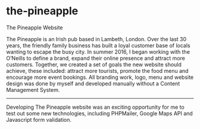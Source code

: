 # the-pineapple
The Pineapple Website

  The Pineapple is an Irish pub based in Lambeth, London. Over the last 30 years, the friendly family business has built a loyal customer base of locals wanting to escape the busy city. 
  In summer 2016, I began working with the O’Neills to define a brand, expand their online presence and attract more customers.
  Together, we created a set of goals the new website should achieve, these included: attract more tourists, promote the food menu and encourage more event bookings. All branding work, logo, menu and website design was done by myself and developed manually without a Content Management System.
  
  ----------
  
  Developing The Pineapple website was an exciting opportunity for me to test out some new technologies, including PHPMailer, Google Maps API and Javascript form validation.
